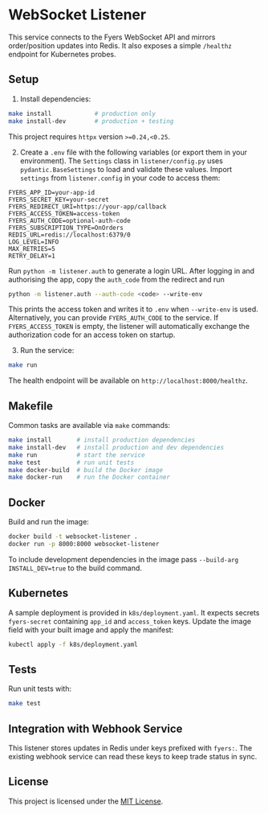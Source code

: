 # WebSocket Listener

This service connects to the Fyers WebSocket API and mirrors order/position updates into Redis. It also exposes a simple `/healthz` endpoint for Kubernetes probes.

## Setup

1. Install dependencies:

```bash
make install            # production only
make install-dev        # production + testing
```

   This project requires `httpx` version `>=0.24,<0.25`.

2. Create a `.env` file with the following variables (or export them in your environment).
   The `Settings` class in `listener/config.py` uses `pydantic.BaseSettings` to
   load and validate these values. Import `settings` from `listener.config` in
   your code to access them:

```
FYERS_APP_ID=your-app-id
FYERS_SECRET_KEY=your-secret
FYERS_REDIRECT_URI=https://your-app/callback
FYERS_ACCESS_TOKEN=access-token
FYERS_AUTH_CODE=optional-auth-code
FYERS_SUBSCRIPTION_TYPE=OnOrders
REDIS_URL=redis://localhost:6379/0
LOG_LEVEL=INFO
MAX_RETRIES=5
RETRY_DELAY=1
```

Run `python -m listener.auth` to generate a login URL. After logging in and
authorising the app, copy the `auth_code` from the redirect and run

```bash
python -m listener.auth --auth-code <code> --write-env
```

This prints the access token and writes it to `.env` when `--write-env` is used.
Alternatively, you can provide `FYERS_AUTH_CODE` to the service. If
`FYERS_ACCESS_TOKEN` is empty, the listener will automatically exchange the
authorization code for an access token on startup.

3. Run the service:

```bash
make run
```

The health endpoint will be available on `http://localhost:8000/healthz`.

## Makefile

Common tasks are available via `make` commands:

```bash
make install       # install production dependencies
make install-dev   # install production and dev dependencies
make run           # start the service
make test          # run unit tests
make docker-build  # build the Docker image
make docker-run    # run the Docker container
```

## Docker

Build and run the image:

```bash
docker build -t websocket-listener .
docker run -p 8000:8000 websocket-listener
```

To include development dependencies in the image pass `--build-arg INSTALL_DEV=true`
to the build command.

## Kubernetes

A sample deployment is provided in `k8s/deployment.yaml`. It expects secrets `fyers-secret` containing `app_id` and `access_token` keys. Update the image field with your built image and apply the manifest:

```bash
kubectl apply -f k8s/deployment.yaml
```

## Tests

Run unit tests with:

```bash
make test
```

## Integration with Webhook Service

This listener stores updates in Redis under keys prefixed with `fyers:`. The existing webhook service can read these keys to keep trade status in sync.

## License

This project is licensed under the [MIT License](LICENSE).
